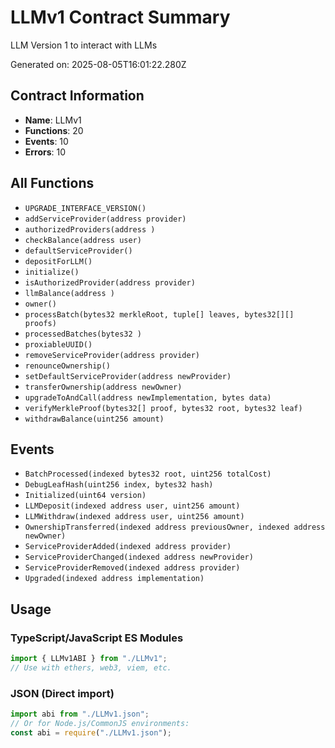 # LLMv1 Contract Summary

LLM Version 1 to interact with LLMs

Generated on: 2025-08-05T16:01:22.280Z

## Contract Information

- **Name**: LLMv1
- **Functions**: 20
- **Events**: 10
- **Errors**: 10

## All Functions

- `UPGRADE_INTERFACE_VERSION()`
- `addServiceProvider(address provider)`
- `authorizedProviders(address )`
- `checkBalance(address user)`
- `defaultServiceProvider()`
- `depositForLLM()`
- `initialize()`
- `isAuthorizedProvider(address provider)`
- `llmBalance(address )`
- `owner()`
- `processBatch(bytes32 merkleRoot, tuple[] leaves, bytes32[][] proofs)`
- `processedBatches(bytes32 )`
- `proxiableUUID()`
- `removeServiceProvider(address provider)`
- `renounceOwnership()`
- `setDefaultServiceProvider(address newProvider)`
- `transferOwnership(address newOwner)`
- `upgradeToAndCall(address newImplementation, bytes data)`
- `verifyMerkleProof(bytes32[] proof, bytes32 root, bytes32 leaf)`
- `withdrawBalance(uint256 amount)`

## Events

- `BatchProcessed(indexed bytes32 root, uint256 totalCost)`
- `DebugLeafHash(uint256 index, bytes32 hash)`
- `Initialized(uint64 version)`
- `LLMDeposit(indexed address user, uint256 amount)`
- `LLMWithdraw(indexed address user, uint256 amount)`
- `OwnershipTransferred(indexed address previousOwner, indexed address newOwner)`
- `ServiceProviderAdded(indexed address provider)`
- `ServiceProviderChanged(indexed address newProvider)`
- `ServiceProviderRemoved(indexed address provider)`
- `Upgraded(indexed address implementation)`

## Usage

### TypeScript/JavaScript ES Modules

```typescript
import { LLMv1ABI } from "./LLMv1";
// Use with ethers, web3, viem, etc.
```

### JSON (Direct import)

```javascript
import abi from "./LLMv1.json";
// Or for Node.js/CommonJS environments:
const abi = require("./LLMv1.json");
```
